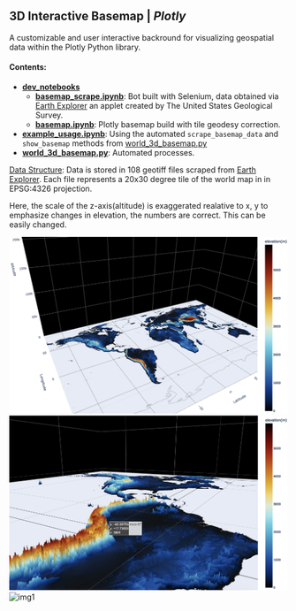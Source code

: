 ## **3D Interactive Basemap |** *Plotly*
A customizable and user interactive backround for visualizing geospatial data within the Plotly Python library.

#### Contents:
- [**dev_notebooks**](./dev_notebooks)
  - [**basemap_scrape.ipynb**](./dev_notebooks/basemap_scrape.ipynb): Bot built with Selenium, data obtained via [Earth Explorer](https://earthexplorer.usgs.gov/) an applet created by The United States Geological Survey.
  - [**basemap.ipynb**](./dev_notebooks/basemap.ipynb): Plotly basemap build with tile geodesy correction.
- [**example_usage.ipynb**](./example_usage.ipynb): Using the automated `scrape_basemap_data` and `show_basemap` methods from [world_3d_basemap.py](./world_3d_basemap.py)
- [**world_3d_basemap.py**](./world_3d_basemap.py): Automated processes.

<ins>Data Structure</ins>: Data is stored in 108 geotiff files scraped from [Earth Explorer](https://earthexplorer.usgs.gov/). Each file represents a 20x30 degree tile of the world map in in EPSG:4326 projection. 

Here, the scale of the z-axis(altitude) is exaggerated realative to x, y to emphasize changes in elevation, the numbers are correct. This can be easily changed.

![img2](./images/2.png)
![img3](./images/3.png)
![img1](./images/1.png)
